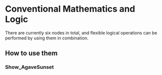 # Conventional Mathematics and Logic
There are currently six nodes in total, and flexible logical operations can be performed by using them in combination.
## How to use them
### Show_AgaveSunset
